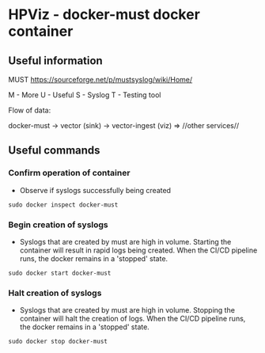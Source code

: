 # HPViz - docker-must docker container

## Useful information

MUST <https://sourceforge.net/p/mustsyslog/wiki/Home/>

M - More
U - Useful
S - Syslog 
T - Testing tool

Flow of data:

docker-must -> vector (sink) -> vector-ingest (viz) => //other services//

## Useful commands

### Confirm operation of container
- Observe if syslogs successfully being created

```
sudo docker inspect docker-must
```

### Begin creation of syslogs
- Syslogs that are created by must are high in volume. Starting the container will result in rapid logs being created. When the CI/CD pipeline runs, the docker remains in a 'stopped' state.

```
sudo docker start docker-must
```

### Halt creation of syslogs
- Syslogs that are created by must are high in volume. Stopping the container will halt the creation of logs. When the CI/CD pipeline runs, the docker remains in a 'stopped' state.

```
sudo docker stop docker-must
```



